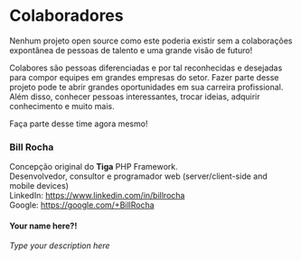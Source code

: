 # Colaboradores

Nenhum projeto open source como este poderia existir sem a colaborações expontânea de pessoas de talento e uma grande visão de futuro!

Colabores são pessoas diferenciadas e por tal reconhecidas e desejadas para compor equipes em grandes empresas do setor. Fazer parte desse projeto pode te abrir grandes oportunidades em sua carreira profissional. Além disso, conhecer pessoas interessantes, trocar ideias, adquirir conhecimento e muito mais.

Faça parte desse time agora mesmo!


### Bill Rocha 
Concepção original do **Tiga** PHP Framework.   
Desenvolvedor, consultor e programador web (server/client-side and mobile devices)    
LinkedIn: https://www.linkedin.com/in/billrocha    
Google: https://google.com/+BillRocha
  
#### Your name here?!
_Type your description here_

